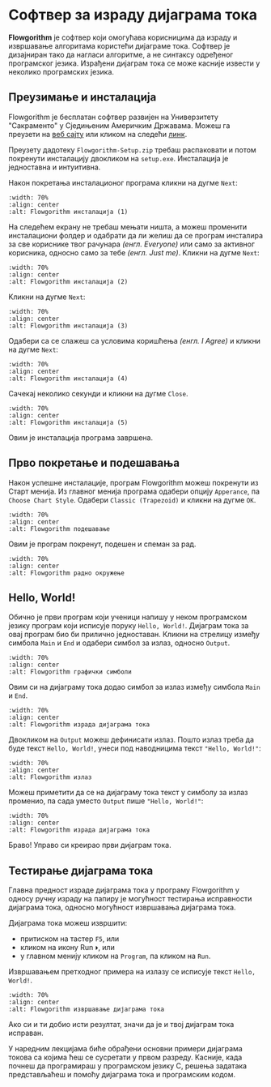 # Софтвер за израду дијаграма тока

**Flowgorithm** је софтвер који омогућава корисницима да израду и извршавање
алгоритама користећи дијаграме тока. Софтвер је дизајниран тако да нагласи
алгоритме, а не синтаксу одређеног програмског језика. Израђени дијаграм тока
се може касније извести у неколико програмских језика.

## Преузимање и инсталација

Flowgorithm је бесплатан софтвер развијен на Универзитету "Сакраменто" у
Сједињеним Америчким Државама. Можеш га преузети на
[веб сајту](http://www.flowgorithm.org/) или кликом на следећи
[линк](http://www.flowgorithm.org/download/files/Flowgorithm-Setup.zip).

Преузету дадотеку `Flowgorithm-Setup.zip` требаш распаковати и потом покренути
инсталацију двокликом на `setup.exe`. Инсталација је једноставна и интуитивна.

Након покретања инсталационог програма кликни на дугме `Next`:

```{image} ../_images/flowgorithm1.png
:width: 70%
:align: center
:alt: Flowgorithm инсталација (1)
```

На следећем екрану не требаш мењати ништа, а можеш променити инсталациони
фолдер и одабрати да ли желиш да се програм инсталира за све кориснике твог
рачунара *(енгл. Everyone)* или само за активног корисника, односно само за
тебе *(енгл. Just me)*. Kликни на дугме `Next`:

```{image} ../_images/flowgorithm2.png
:width: 70%
:align: center
:alt: Flowgorithm инсталација (2)
```

Kликни на дугме `Next`:

```{image} ../_images/flowgorithm3.png
:width: 70%
:align: center
:alt: Flowgorithm инсталација (3)
```

Одабери са се слажеш са условима коришћења *(енгл. I Agree)* и кликни на дугме
`Next`:

```{image} ../_images/flowgorithm4.png
:width: 70%
:align: center
:alt: Flowgorithm инсталација (4)
```

Сачекај неколико секунди и кликни на дугме `Close`.

```{image} ../_images/flowgorithm5.png
:width: 70%
:align: center
:alt: Flowgorithm инсталација (5)
```

Овим је инсталација програма завршена.

## Прво покретање и подешавања

Након успешне инсталације, програм Flowgorithm можеш покренути из Старт менија.
Из главног менија програма одабери опцију `Apperance`, па `Choose Chart Style`.
Одабери `Classic (Trapezoid)` и кликни на дугме `OK`.

```{image} ../_images/flowgorithm6.png
:width: 70%
:align: center
:alt: Flowgorithm подешавање
```

Овим је програм покренут, подешен и спеман за рад.

```{image} ../_images/alg_hello_world1.png
:width: 70%
:align: center
:alt: Flowgorithm радно окружење
```

## Hello, World!

Обично је први програм који ученици напишу у неком програмском језику програм
који исписује поруку `Hello, World!`. Дијаграм тока за овај програм био би
прилично једноставан. Кликни на стрелицу између симбола `Main` и `End` и
одабери симбол за излаз, односно `Output`.

```{image} ../_images/alg_hello_world2.png
:width: 70%
:align: center
:alt: Flowgorithm графички симболи
```

Овим си на дијаграму тока додао симбол за излаз између симбола `Main` и `End`.

```{image} ../_images/alg_hello_world3.png
:width: 70%
:align: center
:alt: Flowgorithm израда дијаграма тока
```

Двокликом на `Output` можеш дефинисати излаз. Пошто излаз треба да буде текст
`Hello, World!`, унеси под наводницима текст `"Hello, World!"`:

```{image} ../_images/alg_hello_world4.png
:width: 70%
:align: center
:alt: Flowgorithm излаз
```

Можеш приметити да се на дијаграму тока текст у симболу за излаз променио, па
сада уместо `Output` пише `"Hello, World!"`:

```{image} ../_images/alg_hello_world5.png
:width: 70%
:align: center
:alt: Flowgorithm израда дијаграма тока
```

Браво! Управо си креирао први дијаграм тока.

## Тестирање дијаграма тока

Главна предност израде дијаграма тока у програму Flowgorithm у односу ручну
израду на папиру је могућност тестирања исправности дијаграма тока, односно
могућност извршавања дијаграма тока.

Дијаграма тока можеш извршити:

* притиском на тастер `F5`, или
* кликом на икону Run `⏵`, или
* у главном менију кликом на `Program`, па кликом на `Run`.

Извршавањем претходног примера на излазу се исписује текст `Hello, World!`.

```{image} ../_images/alg_hello_world6.png
:width: 70%
:align: center
:alt: Flowgorithm извршавање дијаграма тока
```

Ако си и ти добио исти резултат, значи да је и твој дијаграм тока исправан.

У наредним лекцијама биће обрађени основни примери дијаграма токова са
којима ћеш се сусретати у првом разреду. Касније, када почнеш да програмираш у
програмском језику C, решења задатака представљаћеш и помоћу дијаграма тока и
програмским кодом.
